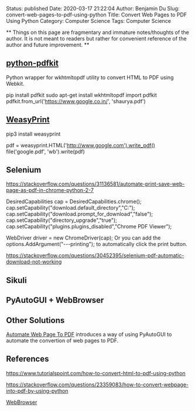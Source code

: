 Status: published
Date: 2020-03-17 21:22:04
Author: Benjamin Du
Slug: convert-web-pages-to-pdf-using-python
Title: Convert Web Pages to PDF Using Python
Category: Computer Science
Tags: Computer Science

**
Things on this page are fragmentary and immature notes/thoughts of the author.
It is not meant to readers but rather for convenient reference of the author and future improvement.
**


## [python-pdfkit](https://github.com/JazzCore/python-pdfkit)
Python wrapper for wkhtmltopdf utility to convert HTML to PDF using Webkit.

pip install pdfkit
sudo apt-get install wkhtmltopdf
import pdfkit 
pdfkit.from_url('https://www.google.co.in/', 'shaurya.pdf') 


## [WeasyPrint](https://weasyprint.org/)

pip3 install weasyprint

pdf = weasyprint.HTML('http://www.google.com').write_pdf()
file('google.pdf', 'wb').write(pdf)


## Selenium

https://stackoverflow.com/questions/31136581/automate-print-save-web-page-as-pdf-in-chrome-python-2-7

DesiredCapabilities cap = DesiredCapabilities.chrome();
cap.setCapability("download.default_directory","C:");
cap.setCapability("download.prompt_for_download","false");
cap.setCapability("directory_upgrade","true");
cap.setCapability("plugins.plugins_disabled","Chrome PDF Viewer");

WebDriver driver = new ChromeDriver(cap);
Or you can add the options.AddArgument("---printing"); to automatically click the print button.

https://stackoverflow.com/questions/30452395/selenium-pdf-automatic-download-not-working

## Sikuli

## PyAutoGUI + WebBrowser

## Other Solutions

[Automate Web Page To PDF](https://stevepython.wordpress.com/2019/03/13/automate-web-page-to-pdf/)
introduces a way of using PyAutoGUI to automate the convertion of web pages to PDF.


## References

https://www.tutorialspoint.com/how-to-convert-html-to-pdf-using-python

https://stackoverflow.com/questions/23359083/how-to-convert-webpage-into-pdf-by-using-python

[WebBrowser](https://docs.python.org/3.8/library/webbrowser.html)
